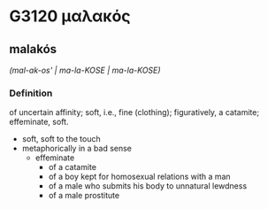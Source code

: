 # G3120 μαλακός

## malakós

_(mal-ak-os' | ma-la-KOSE | ma-la-KOSE)_

### Definition

of uncertain affinity; soft, i.e., fine (clothing); figuratively, a catamite; effeminate, soft.

- soft, soft to the touch
- metaphorically in a bad sense
  - effeminate
    - of a catamite
    - of a boy kept for homosexual relations with a man
    - of a male who submits his body to unnatural lewdness
    - of a male prostitute

